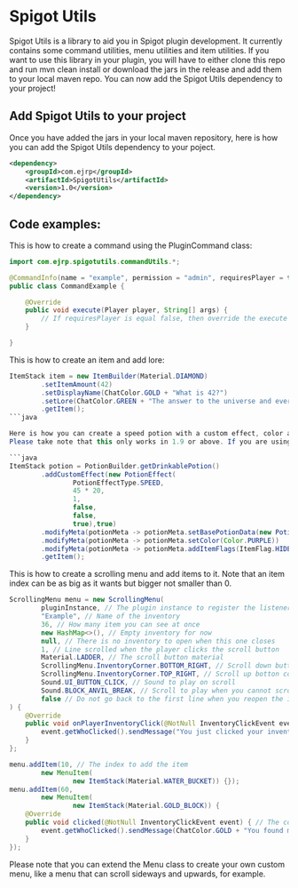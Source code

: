 # Spigot Utils

Spigot Utils is a library to aid you in Spigot plugin development. 
It currently contains some command utilities, menu utilities and item utilities.
If you want to use this library in your plugin, you will have to either clone this repo 
and run mvn clean install or download the jars in the release and add them to your local maven repo.
You can now add the Spigot Utils dependency to your project!

## Add Spigot Utils to your project

Once you have added the jars in your local maven repository, 
here is how you can add the Spigot Utils dependency to your poject.

```xml
<dependency>
    <groupId>com.ejrp</groupId>
    <artifactId>SpigotUtils</artifactId>
    <version>1.0</version>
</dependency>
```

## Code examples: 

This is how to create a command using the PluginCommand class:

```java
import com.ejrp.spigotutils.commandUtils.*;

@CommandInfo(name = "example", permission = "admin", requiresPlayer = true)
public class CommandExample {

    @Override
    public void execute(Player player, String[] args) {
        // If requiresPlayer is equal false, then override the execute method with the commandSender parameter
    }

}
```

This is how to create an item and add lore:

```java
ItemStack item = new ItemBuilder(Material.DIAMOND)
        .setItemAmount(42)
        .setDisplayName(ChatColor.GOLD + "What is 42?")
        .setLore(ChatColor.GREEN + "The answer to the universe and everything!")
        .getItem();
```java

Here is how you can create a speed potion with a custom effect, color and hidden attributes. 
Please take note that this only works in 1.9 or above. If you are using 1.8, then use the Potion class in the spigot API

```java
ItemStack potion = PotionBuilder.getDrinkablePotion()
        .addCustomEffect(new PotionEffect(
                PotionEffectType.SPEED,
                45 * 20,
                1,
                false,
                false,
                true),true)
        .modifyMeta(potionMeta -> potionMeta.setBasePotionData(new PotionData(PotionType.SPEED)))
        .modifyMeta(potionMeta -> potionMeta.setColor(Color.PURPLE))
        .modifyMeta(potionMeta -> potionMeta.addItemFlags(ItemFlag.HIDE_ATTRIBUTES,ItemFlag.HIDE_POTION_EFFECTS))
        .getItem();
```

This is how to create a scrolling menu and add items to it.
Note that an item index can be as big as it wants but bigger not smaller than 0.
```java
ScrollingMenu menu = new ScrollingMenu(
        pluginInstance, // The plugin instance to register the listeners
        "Example", // Name of the inventory
        36, // How many item you can see at once
        new HashMap<>(), // Empty inventory for now
        null, // There is no inventory to open when this one closes
        1, // Line scrolled when the player clicks the scroll button
        Material.LADDER, // The scroll button material
        ScrollingMenu.InventoryCorner.BOTTOM_RIGHT, // Scroll down button corner
        ScrollingMenu.InventoryCorner.TOP_RIGHT, // Scroll up botton corner
        Sound.UI_BUTTON_CLICK, // Sound to play on scroll
        Sound.BLOCK_ANVIL_BREAK, // Scroll to play when you cannot scroll
        false // Do not go back to the first line when you reopen the inventory
) {
    @Override
    public void onPlayerInventoryClick(@NotNull InventoryClickEvent event) {
        event.getWhoClicked().sendMessage("You just clicked your inventory while viewing this one!");
    }
};

menu.addItem(10, // The index to add the item
        new MenuItem(
                new ItemStack(Material.WATER_BUCKET)) {}); 
menu.addItem(60,
        new MenuItem(
                new ItemStack(Material.GOLD_BLOCK)) {
    @Override
    public void clicked(@NotNull InventoryClickEvent event) { // The code to run when you click this item
        event.getWhoClicked().sendMessage(ChatColor.GOLD + "You found me!");
    }
});
```
Please note that you can extend the Menu class to create your own custom menu, like a menu that can scroll sideways and upwards, for example.
